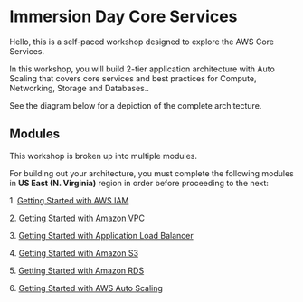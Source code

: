 # Immersion Day Core Services

Hello, this is a self-paced workshop designed to explore the AWS Core Services.

In this workshop, you will build 2-tier application architecture with Auto Scaling that covers core services and best practices for Compute, Networking, Storage and Databases..

See the diagram below for a depiction of the complete architecture.

## Modules

This workshop is broken up into multiple modules.

For building out your architecture, you must complete the following modules in **US East (N. Virginia)** region in order before proceeding to the next:

1\. [Getting Started with AWS IAM](tutorials/IAM.md "AWS IAM")

2\. [Getting Started with Amazon VPC](tutorials/VPCFromScratch.md "Amazon VPC")

3\. [Getting Started with Application Load Balancer](tutorials/ApplicationLoadBalancer.md "Application Load Balancer")

4\. [Getting Started with Amazon S3](tutorials/S3.md "Amazon S3")

5\. [Getting Started with Amazon RDS](tutorials/RDS.md "Amazon RDS")

6\. [Getting Started with AWS Auto Scaling](tutorials/AutoScaling.md "AWS Auto Scaling")